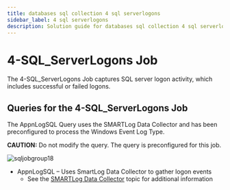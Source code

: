 ```yaml
---
title: databases sql collection 4 sql serverlogons
sidebar_label: 4 sql serverlogons
description: Solution guide for databases sql collection 4 sql serverlogons including implementation steps, configuration, and best practices.
---
```


# 4-SQL_ServerLogons Job

The 4-SQL_ServerLogons Job captures SQL server logon activity, which includes successful or failed
logons.

## Queries for the 4-SQL_ServerLogons Job

The AppnLogSQL Query uses the SMARTLog Data Collector and has been preconfigured to process the
Windows Event Log Type.

**CAUTION:** Do not modify the query. The query is preconfigured for this job.

![sqljobgroup18](/img/product_docs/accessanalyzer/solutions/databases/sql/collection/sqljobgroup18.webp)

- AppnLogSQL – Uses SmartLog Data Collector to gather logon events
  - See the [SMARTLog Data Collector](/docs/accessanalyzer/12.0/data-collection/smart-log/overview.md) topic
    for additional information
